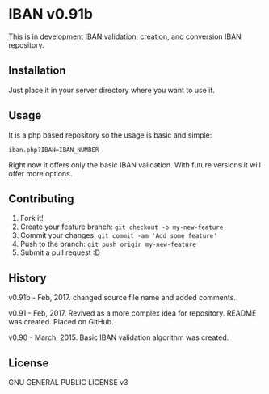 
# IBAN v0.91b
This is in development IBAN validation, creation, and conversion IBAN repository.
 
## Installation
Just place it in your server directory where you want to use it.

## Usage
It is a php based repository so the usage is basic and simple:

`iban.php?IBAN=IBAN_NUMBER`

Right now it offers only the basic IBAN validation. With future versions it will
offer more options.

## Contributing
1. Fork it!
2. Create your feature branch: `git checkout -b my-new-feature`
3. Commit your changes: `git commit -am 'Add some feature'`
4. Push to the branch: `git push origin my-new-feature`
5. Submit a pull request :D

## History
v0.91b - Feb, 2017.
changed source file name and added comments.

v0.91 - Feb, 2017.
Revived as a more complex idea for repository. README was created. Placed on GitHub.

v0.90 - March, 2015.
Basic IBAN validation algorithm was created.

## License
GNU GENERAL PUBLIC LICENSE v3
